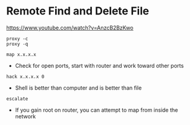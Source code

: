 # Remote Find and Delete File

https://www.youtube.com/watch?v=AnzcB2BzKwo

```tsx
proxy -c
proxy -q
```

```tsx
map x.x.x.x
```

- Check for open ports, start with router and work toward other ports

```tsx
hack x.x.x.x 0
```

- Shell is better than computer and is better than file

```tsx
escalate
```

- If you gain root on router, you can attempt to map from inside the network